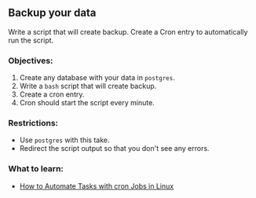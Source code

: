 ## Backup your data
Write a script that will create backup. Create a Cron entry to automatically run the script.

### Objectives:
1) Create any database with your data in `postgres`.
2) Write a `bash` script that will create backup.
3) Create a cron entry.
4) Cron should start the script every minute.

### Restrictions:
- Use `postgres` with this take.
- Redirect the script output so that you don't see any errors.

### What to learn:
- [How to Automate Tasks with cron Jobs in Linux](https://www.freecodecamp.org/news/cron-jobs-in-linux/)